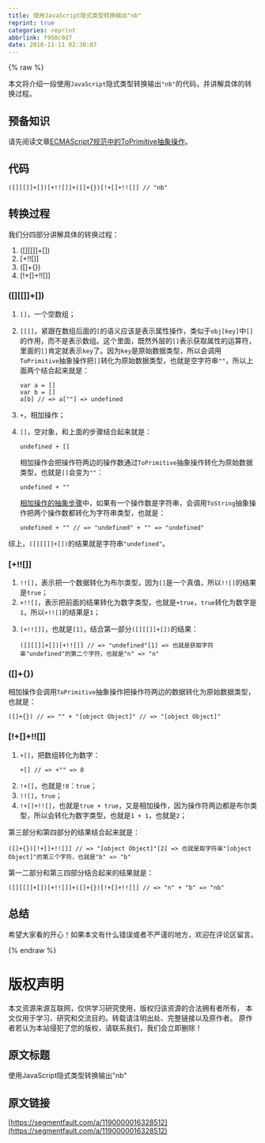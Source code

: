 ```yaml
---
title: 使用JavaScript隐式类型转换输出"nb"
reprint: true
categories: reprint
abbrlink: f950c0d7
date: 2018-11-11 02:30:07
---
```


{% raw %}
<p>&#x672C;&#x6587;&#x5C06;&#x4ECB;&#x7ECD;&#x4E00;&#x6BB5;&#x4F7F;&#x7528;<code>JavaScript</code>&#x9690;&#x5F0F;&#x7C7B;&#x578B;&#x8F6C;&#x6362;&#x8F93;&#x51FA;<code>&quot;nb&quot;</code>&#x7684;&#x4EE3;&#x7801;&#xFF0C;&#x5E76;&#x8BB2;&#x89E3;&#x5177;&#x4F53;&#x7684;&#x8F6C;&#x6362;&#x8FC7;&#x7A0B;&#x3002;</p><h2 id="articleHeader0">&#x9884;&#x5907;&#x77E5;&#x8BC6;</h2><p>&#x8BF7;&#x5148;&#x9605;&#x8BFB;&#x6587;&#x7AE0;<a href="https://segmentfault.com/a/1190000016325587">ECMAScript7&#x89C4;&#x8303;&#x4E2D;&#x7684;ToPrimitive&#x62BD;&#x8C61;&#x64CD;&#x4F5C;</a>&#x3002;</p><h2 id="articleHeader1">&#x4EE3;&#x7801;</h2><div class="widget-codetool" style="display:none"><div class="widget-codetool--inner"><span class="selectCode code-tool" data-toggle="tooltip" data-placement="top" title="" data-original-title="&#x5168;&#x9009;"></span> <span type="button" class="copyCode code-tool" data-toggle="tooltip" data-placement="top" data-clipboard-text="([][[]]+[])[+!![]]+([]+{})[!+[]+!![]] // &quot;nb&quot;" title="" data-original-title="&#x590D;&#x5236;"></span> <span type="button" class="saveToNote code-tool" data-toggle="tooltip" data-placement="top" title="" data-original-title="&#x653E;&#x8FDB;&#x7B14;&#x8BB0;"></span></div></div><pre class="hljs prolog"><code style="word-break:break-word;white-space:initial">([][[]]+[])[+!![]]+([]+{})[!+[]+!![]] // <span class="hljs-string">&quot;nb&quot;</span></code></pre><h2 id="articleHeader2">&#x8F6C;&#x6362;&#x8FC7;&#x7A0B;</h2><p>&#x6211;&#x4EEC;&#x5206;&#x56DB;&#x90E8;&#x5206;&#x8BB2;&#x89E3;&#x5177;&#x4F53;&#x7684;&#x8F6C;&#x6362;&#x8FC7;&#x7A0B;&#xFF1A;</p><ol><li>([][[]]+[])</li><li>[+!![]]</li><li>([]+{})</li><li>[!+[]+!![]]</li></ol><h3 id="articleHeader3">([][[]]+[])</h3><ol><li><code>[]</code>&#xFF0C;&#x4E00;&#x4E2A;&#x7A7A;&#x6570;&#x7EC4;&#xFF1B;</li><li><p><code>[[]]</code>&#xFF0C;&#x7D27;&#x8DDF;&#x5728;&#x6570;&#x7EC4;&#x540E;&#x9762;&#x7684;<code>[</code>&#x7684;&#x8BED;&#x4E49;&#x5E94;&#x8BE5;&#x662F;&#x8868;&#x793A;&#x5C5E;&#x6027;&#x64CD;&#x4F5C;&#xFF0C;&#x7C7B;&#x4F3C;&#x4E8E;<code>obj[key]</code>&#x4E2D;<code>[]</code>&#x7684;&#x4F5C;&#x7528;&#xFF0C;&#x800C;&#x4E0D;&#x662F;&#x8868;&#x793A;&#x6570;&#x7EC4;&#x3002;&#x8FD9;&#x4E2A;&#x91CC;&#x9762;&#xFF0C;&#x65E2;&#x7136;&#x5916;&#x5C42;&#x7684;<code>[]</code>&#x8868;&#x793A;&#x83B7;&#x53D6;&#x5C5E;&#x6027;&#x7684;&#x8FD0;&#x7B97;&#x7B26;&#xFF0C;&#x91CC;&#x9762;&#x7684;<code>[]</code>&#x80AF;&#x5B9A;&#x5C31;&#x8868;&#x793A;<code>key</code>&#x4E86;&#x3002;&#x56E0;&#x4E3A;<code>key</code>&#x662F;&#x539F;&#x59CB;&#x6570;&#x636E;&#x7C7B;&#x578B;&#xFF0C;&#x6240;&#x4EE5;&#x4F1A;&#x8C03;&#x7528;<code>ToPrimitive</code>&#x62BD;&#x8C61;&#x64CD;&#x4F5C;&#x628A;<code>[]</code>&#x8F6C;&#x5316;&#x4E3A;&#x539F;&#x59CB;&#x6570;&#x636E;&#x7C7B;&#x578B;&#xFF0C;&#x4E5F;&#x5C31;&#x662F;&#x7A7A;&#x5B57;&#x7B26;&#x4E32;<code>&quot;&quot;</code>&#xFF0C;&#x6240;&#x4EE5;&#x4E0A;&#x9762;&#x4E24;&#x4E2A;&#x7ED3;&#x5408;&#x8D77;&#x6765;&#x5C31;&#x662F;&#xFF1A;</p><div class="widget-codetool" style="display:none"><div class="widget-codetool--inner"><span class="selectCode code-tool" data-toggle="tooltip" data-placement="top" title="" data-original-title="&#x5168;&#x9009;"></span> <span type="button" class="copyCode code-tool" data-toggle="tooltip" data-placement="top" data-clipboard-text="var a = []
var b = []
a[b] // =&gt; a[&quot;&quot;] =&gt; undefined" title="" data-original-title="&#x590D;&#x5236;"></span> <span type="button" class="saveToNote code-tool" data-toggle="tooltip" data-placement="top" title="" data-original-title="&#x653E;&#x8FDB;&#x7B14;&#x8BB0;"></span></div></div><pre class="hljs stylus"><code><span class="hljs-selector-tag">var</span> <span class="hljs-selector-tag">a</span> = []
<span class="hljs-selector-tag">var</span> <span class="hljs-selector-tag">b</span> = []
<span class="hljs-selector-tag">a</span>[b] <span class="hljs-comment">// =&gt; a[&quot;&quot;] =&gt; undefined</span></code></pre></li><li><code>+</code>&#xFF0C;&#x76F8;&#x52A0;&#x64CD;&#x4F5C;&#xFF1B;</li><li><p><code>[]</code>&#xFF0C;&#x7A7A;&#x5BF9;&#x8C61;&#xFF0C;&#x548C;&#x4E0A;&#x9762;&#x7684;&#x6B65;&#x9AA4;&#x7ED3;&#x5408;&#x8D77;&#x6765;&#x5C31;&#x662F;&#xFF1A;</p><div class="widget-codetool" style="display:none"><div class="widget-codetool--inner"><span class="selectCode code-tool" data-toggle="tooltip" data-placement="top" title="" data-original-title="&#x5168;&#x9009;"></span> <span type="button" class="copyCode code-tool" data-toggle="tooltip" data-placement="top" data-clipboard-text="undefined + []" title="" data-original-title="&#x590D;&#x5236;"></span> <span type="button" class="saveToNote code-tool" data-toggle="tooltip" data-placement="top" title="" data-original-title="&#x653E;&#x8FDB;&#x7B14;&#x8BB0;"></span></div></div><pre class="hljs accesslog"><code style="word-break:break-word;white-space:initial">undefined + <span class="hljs-string">[]</span></code></pre><p>&#x76F8;&#x52A0;&#x64CD;&#x4F5C;&#x4F1A;&#x628A;&#x64CD;&#x4F5C;&#x7B26;&#x4E24;&#x8FB9;&#x7684;&#x64CD;&#x4F5C;&#x6570;&#x901A;&#x8FC7;<code>ToPrimitive</code>&#x62BD;&#x8C61;&#x64CD;&#x4F5C;&#x8F6C;&#x5316;&#x4E3A;&#x539F;&#x59CB;&#x6570;&#x636E;&#x7C7B;&#x578B;&#xFF0C;&#x4E5F;&#x5C31;&#x662F;<code>[]</code>&#x4F1A;&#x53D8;&#x4E3A;<code>&quot;&quot;</code>&#xFF1A;</p><div class="widget-codetool" style="display:none"><div class="widget-codetool--inner"><span class="selectCode code-tool" data-toggle="tooltip" data-placement="top" title="" data-original-title="&#x5168;&#x9009;"></span> <span type="button" class="copyCode code-tool" data-toggle="tooltip" data-placement="top" data-clipboard-text="undefined + &quot;&quot;" title="" data-original-title="&#x590D;&#x5236;"></span> <span type="button" class="saveToNote code-tool" data-toggle="tooltip" data-placement="top" title="" data-original-title="&#x653E;&#x8FDB;&#x7B14;&#x8BB0;"></span></div></div><pre class="hljs actionscript"><code style="word-break:break-word;white-space:initial"><span class="hljs-literal">undefined</span> + <span class="hljs-string">&quot;&quot;</span></code></pre><p><a href="http://www.ecma-international.org/ecma-262/7.0/#sec-addition-operator-plus-runtime-semantics-evaluation" rel="nofollow noreferrer" target="_blank">&#x76F8;&#x52A0;&#x64CD;&#x4F5C;&#x7684;&#x62BD;&#x8C61;&#x6B65;&#x9AA4;</a>&#x4E2D;&#xFF0C;&#x5982;&#x679C;&#x6709;&#x4E00;&#x4E2A;&#x64CD;&#x4F5C;&#x6570;&#x662F;&#x5B57;&#x7B26;&#x4E32;&#xFF0C;&#x4F1A;&#x8C03;&#x7528;<code>ToString</code>&#x62BD;&#x8C61;&#x64CD;&#x4F5C;&#x628A;&#x4E24;&#x4E2A;&#x64CD;&#x4F5C;&#x6570;&#x90FD;&#x8F6C;&#x5316;&#x4E3A;&#x5B57;&#x7B26;&#x4E32;&#x7C7B;&#x578B;&#xFF0C;&#x4E5F;&#x5C31;&#x662F;&#xFF1A;</p><div class="widget-codetool" style="display:none"><div class="widget-codetool--inner"><span class="selectCode code-tool" data-toggle="tooltip" data-placement="top" title="" data-original-title="&#x5168;&#x9009;"></span> <span type="button" class="copyCode code-tool" data-toggle="tooltip" data-placement="top" data-clipboard-text="undefined + &quot;&quot; // =&gt; &quot;undefined&quot; + &quot;&quot; =&gt; &quot;undefined&quot;" title="" data-original-title="&#x590D;&#x5236;"></span> <span type="button" class="saveToNote code-tool" data-toggle="tooltip" data-placement="top" title="" data-original-title="&#x653E;&#x8FDB;&#x7B14;&#x8BB0;"></span></div></div><pre class="hljs coq"><code style="word-break:break-word;white-space:initial">undefined + <span class="hljs-string">&quot;&quot;</span> // =&gt; <span class="hljs-string">&quot;undefined&quot;</span> + <span class="hljs-string">&quot;&quot;</span> =&gt; <span class="hljs-string">&quot;undefined&quot;</span></code></pre></li></ol><p>&#x7EFC;&#x4E0A;&#xFF0C;<code>([][[]]+[])</code>&#x7684;&#x7ED3;&#x679C;&#x5C31;&#x662F;&#x5B57;&#x7B26;&#x4E32;<code>&quot;undefined&quot;</code>&#x3002;</p><h3 id="articleHeader4">[+!![]]</h3><ol><li><code>!![]</code>&#xFF0C;&#x8868;&#x793A;&#x628A;&#x4E00;&#x4E2A;&#x6570;&#x636E;&#x8F6C;&#x5316;&#x4E3A;&#x5E03;&#x5C14;&#x7C7B;&#x578B;&#xFF0C;&#x56E0;&#x4E3A;<code>[]</code>&#x662F;&#x4E00;&#x4E2A;&#x771F;&#x503C;&#xFF0C;&#x6240;&#x4EE5;<code>!![]</code>&#x7684;&#x7ED3;&#x679C;&#x662F;<code>true</code>&#xFF1B;</li><li><code>+!![]</code>&#xFF0C;&#x8868;&#x793A;&#x628A;&#x524D;&#x9762;&#x7684;&#x7ED3;&#x679C;&#x8F6C;&#x5316;&#x4E3A;&#x6570;&#x5B57;&#x7C7B;&#x578B;&#xFF0C;&#x4E5F;&#x5C31;&#x662F;<code>+true</code>&#xFF0C;<code>true</code>&#x8F6C;&#x5316;&#x4E3A;&#x6570;&#x5B57;&#x662F;<code>1</code>&#xFF0C;&#x6240;&#x4EE5;<code>+!![]</code>&#x7684;&#x7ED3;&#x679C;&#x662F;<code>1</code>&#xFF1B;</li><li><p><code>[+!![]]</code>&#xFF0C;&#x4E5F;&#x5C31;&#x662F;<code>[1]</code>&#xFF0C;&#x7ED3;&#x5408;&#x7B2C;&#x4E00;&#x90E8;&#x5206;<code>([][[]]+[])</code>&#x7684;&#x7ED3;&#x679C;&#xFF1A;</p><div class="widget-codetool" style="display:none"><div class="widget-codetool--inner"><span class="selectCode code-tool" data-toggle="tooltip" data-placement="top" title="" data-original-title="&#x5168;&#x9009;"></span> <span type="button" class="copyCode code-tool" data-toggle="tooltip" data-placement="top" data-clipboard-text="([][[]]+[])[+!![]] // =&gt; &quot;undefined&quot;[1] =&gt; &#x4E5F;&#x5C31;&#x662F;&#x83B7;&#x53D6;&#x5B57;&#x7B26;&#x4E32;&quot;undefined&quot;&#x7684;&#x7B2C;&#x4E8C;&#x4E2A;&#x5B57;&#x7B26;&#xFF0C;&#x4E5F;&#x5C31;&#x662F;&quot;n&quot; =&gt; &quot;n&quot;" title="" data-original-title="&#x590D;&#x5236;"></span> <span type="button" class="saveToNote code-tool" data-toggle="tooltip" data-placement="top" title="" data-original-title="&#x653E;&#x8FDB;&#x7B14;&#x8BB0;"></span></div></div><pre class="hljs prolog"><code style="word-break:break-word;white-space:initial">([][[]]+[])[+!![]] // =&gt; <span class="hljs-string">&quot;undefined&quot;</span>[<span class="hljs-number">1</span>] =&gt; &#x4E5F;&#x5C31;&#x662F;&#x83B7;&#x53D6;&#x5B57;&#x7B26;&#x4E32;<span class="hljs-string">&quot;undefined&quot;</span>&#x7684;&#x7B2C;&#x4E8C;&#x4E2A;&#x5B57;&#x7B26;&#xFF0C;&#x4E5F;&#x5C31;&#x662F;<span class="hljs-string">&quot;n&quot;</span> =&gt; <span class="hljs-string">&quot;n&quot;</span></code></pre></li></ol><h3 id="articleHeader5">([]+{})</h3><p>&#x76F8;&#x52A0;&#x64CD;&#x4F5C;&#x4F1A;&#x8C03;&#x7528;<code>ToPrimitive</code>&#x62BD;&#x8C61;&#x64CD;&#x4F5C;&#x628A;&#x64CD;&#x4F5C;&#x7B26;&#x4E24;&#x8FB9;&#x7684;&#x6570;&#x636E;&#x8F6C;&#x5316;&#x4E3A;&#x539F;&#x59CB;&#x6570;&#x636E;&#x7C7B;&#x578B;&#xFF0C;&#x4E5F;&#x5C31;&#x662F;&#xFF1A;</p><div class="widget-codetool" style="display:none"><div class="widget-codetool--inner"><span class="selectCode code-tool" data-toggle="tooltip" data-placement="top" title="" data-original-title="&#x5168;&#x9009;"></span> <span type="button" class="copyCode code-tool" data-toggle="tooltip" data-placement="top" data-clipboard-text="([]+{}) // =&gt; &quot;&quot; + &quot;[object Object]&quot; // =&gt; &quot;[object Object]&quot;" title="" data-original-title="&#x590D;&#x5236;"></span> <span type="button" class="saveToNote code-tool" data-toggle="tooltip" data-placement="top" title="" data-original-title="&#x653E;&#x8FDB;&#x7B14;&#x8BB0;"></span></div></div><pre class="hljs awk"><code style="word-break:break-word;white-space:initial">([]+{}) <span class="hljs-regexp">//</span> =&gt; <span class="hljs-string">&quot;&quot;</span> + <span class="hljs-string">&quot;[object Object]&quot;</span> <span class="hljs-regexp">//</span> =&gt; <span class="hljs-string">&quot;[object Object]&quot;</span></code></pre><h3 id="articleHeader6">[!+[]+!![]]</h3><ol><li><p><code>+[]</code>&#xFF0C;&#x628A;&#x6570;&#x7EC4;&#x8F6C;&#x5316;&#x4E3A;&#x6570;&#x5B57;&#xFF1A;</p><div class="widget-codetool" style="display:none"><div class="widget-codetool--inner"><span class="selectCode code-tool" data-toggle="tooltip" data-placement="top" title="" data-original-title="&#x5168;&#x9009;"></span> <span type="button" class="copyCode code-tool" data-toggle="tooltip" data-placement="top" data-clipboard-text="+[] // =&gt; +&quot;&quot; =&gt; 0" title="" data-original-title="&#x590D;&#x5236;"></span> <span type="button" class="saveToNote code-tool" data-toggle="tooltip" data-placement="top" title="" data-original-title="&#x653E;&#x8FDB;&#x7B14;&#x8BB0;"></span></div></div><pre class="hljs coq"><code style="word-break:break-word;white-space:initial">+[] // =&gt; +<span class="hljs-string">&quot;&quot;</span> =&gt; <span class="hljs-number">0</span></code></pre></li><li><code>!+[]</code>&#xFF0C;&#x4E5F;&#x5C31;&#x662F;<code>!0</code>&#xFF1A;<code>true</code>&#xFF1B;</li><li><code>!![]</code>&#xFF0C;<code>true</code>&#xFF1B;</li><li><code>!+[]+!![]</code>&#xFF0C;&#x4E5F;&#x5C31;&#x662F;<code>true + true</code>&#xFF0C;&#x53C8;&#x662F;&#x76F8;&#x52A0;&#x64CD;&#x4F5C;&#xFF0C;&#x56E0;&#x4E3A;&#x64CD;&#x4F5C;&#x7B26;&#x4E24;&#x8FB9;&#x90FD;&#x662F;&#x5E03;&#x5C14;&#x7C7B;&#x578B;&#xFF0C;&#x6240;&#x4EE5;&#x4F1A;&#x8F6C;&#x5316;&#x4E3A;&#x6570;&#x5B57;&#x7C7B;&#x578B;&#xFF0C;&#x4E5F;&#x5C31;&#x662F;<code>1 + 1</code>&#xFF0C;&#x4E5F;&#x5C31;&#x662F;<code>2</code>&#xFF1B;</li></ol><p>&#x7B2C;&#x4E09;&#x90E8;&#x5206;&#x548C;&#x7B2C;&#x56DB;&#x90E8;&#x5206;&#x7684;&#x7ED3;&#x679C;&#x7ED3;&#x5408;&#x8D77;&#x6765;&#x5C31;&#x662F;&#xFF1A;</p><div class="widget-codetool" style="display:none"><div class="widget-codetool--inner"><span class="selectCode code-tool" data-toggle="tooltip" data-placement="top" title="" data-original-title="&#x5168;&#x9009;"></span> <span type="button" class="copyCode code-tool" data-toggle="tooltip" data-placement="top" data-clipboard-text="([]+{})[!+[]+!![]] // =&gt; &quot;[object Object]&quot;[2] =&gt; &#x4E5F;&#x5C31;&#x662F;&#x53D6;&#x5B57;&#x7B26;&#x4E32;&quot;[object Object]&quot;&#x7684;&#x7B2C;&#x4E09;&#x4E2A;&#x5B57;&#x7B26;&#xFF0C;&#x4E5F;&#x5C31;&#x662F;&quot;b&quot; =&gt; &quot;b&quot;" title="" data-original-title="&#x590D;&#x5236;"></span> <span type="button" class="saveToNote code-tool" data-toggle="tooltip" data-placement="top" title="" data-original-title="&#x653E;&#x8FDB;&#x7B14;&#x8BB0;"></span></div></div><pre class="hljs prolog"><code style="word-break:break-word;white-space:initial">([]+{})[!+[]+!![]] // =&gt; <span class="hljs-string">&quot;[object Object]&quot;</span>[<span class="hljs-number">2</span>] =&gt; &#x4E5F;&#x5C31;&#x662F;&#x53D6;&#x5B57;&#x7B26;&#x4E32;<span class="hljs-string">&quot;[object Object]&quot;</span>&#x7684;&#x7B2C;&#x4E09;&#x4E2A;&#x5B57;&#x7B26;&#xFF0C;&#x4E5F;&#x5C31;&#x662F;<span class="hljs-string">&quot;b&quot;</span> =&gt; <span class="hljs-string">&quot;b&quot;</span></code></pre><p>&#x7B2C;&#x4E00;&#x4E8C;&#x90E8;&#x5206;&#x548C;&#x7B2C;&#x4E09;&#x56DB;&#x90E8;&#x5206;&#x7ED3;&#x5408;&#x8D77;&#x6765;&#x7684;&#x7ED3;&#x679C;&#x5C31;&#x662F;&#xFF1A;</p><div class="widget-codetool" style="display:none"><div class="widget-codetool--inner"><span class="selectCode code-tool" data-toggle="tooltip" data-placement="top" title="" data-original-title="&#x5168;&#x9009;"></span> <span type="button" class="copyCode code-tool" data-toggle="tooltip" data-placement="top" data-clipboard-text="([][[]]+[])[+!![]]+([]+{})[!+[]+!![]] // =&gt; &quot;n&quot; + &quot;b&quot; =&gt; &quot;nb&quot;" title="" data-original-title="&#x590D;&#x5236;"></span> <span type="button" class="saveToNote code-tool" data-toggle="tooltip" data-placement="top" title="" data-original-title="&#x653E;&#x8FDB;&#x7B14;&#x8BB0;"></span></div></div><pre class="hljs prolog"><code style="word-break:break-word;white-space:initial">([][[]]+[])[+!![]]+([]+{})[!+[]+!![]] // =&gt; <span class="hljs-string">&quot;n&quot;</span> + <span class="hljs-string">&quot;b&quot;</span> =&gt; <span class="hljs-string">&quot;nb&quot;</span></code></pre><h2 id="articleHeader7">&#x603B;&#x7ED3;</h2><p>&#x5E0C;&#x671B;&#x5927;&#x5BB6;&#x770B;&#x7684;&#x5F00;&#x5FC3;&#xFF01;&#x5982;&#x679C;&#x672C;&#x6587;&#x6709;&#x4EC0;&#x4E48;&#x9519;&#x8BEF;&#x6216;&#x8005;&#x4E0D;&#x4E25;&#x8C28;&#x7684;&#x5730;&#x65B9;&#xFF0C;&#x6B22;&#x8FCE;&#x5728;&#x8BC4;&#x8BBA;&#x533A;&#x7559;&#x8A00;&#x3002;</p>
{% endraw %}

# 版权声明
本文资源来源互联网，仅供学习研究使用，版权归该资源的合法拥有者所有，
本文仅用于学习、研究和交流目的。转载请注明出处、完整链接以及原作者。
原作者若认为本站侵犯了您的版权，请联系我们，我们会立即删除！

## 原文标题
使用JavaScript隐式类型转换输出"nb"

## 原文链接
[https://segmentfault.com/a/1190000016328512](https://segmentfault.com/a/1190000016328512)


